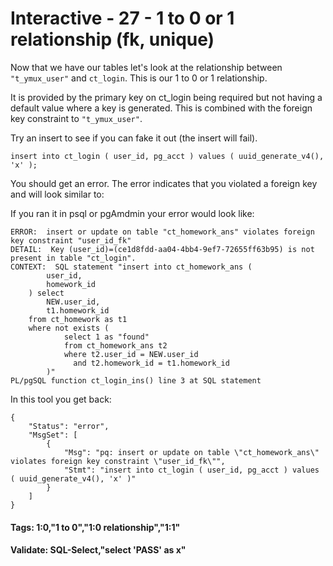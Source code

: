 



<style>
.pagebreak { page-break-before: always; }
.half { height: 200px; }
</style>








# Interactive - 27 - 1 to 0 or 1 relationship 			(fk, unique)

Now that we have our tables let's look at the relationship between
`"t_ymux_user"` and `ct_login`.   This is our 1 to 0 or 1 relationship.

It is provided by the primary key on ct_login being required but not
having a default value where a key is generated.   This is combined
with the foreign key constraint to `"t_ymux_user"`.

Try an insert to see if you can fake it out (the insert will fail).

```
insert into ct_login ( user_id, pg_acct ) values ( uuid_generate_v4(), 'x' );

```

You should get an error.   The error indicates that you violated a foreign key and will look similar to:

If you ran it in psql or pgAmdmin your error would look like:

```
ERROR:  insert or update on table "ct_homework_ans" violates foreign key constraint "user_id_fk"
DETAIL:  Key (user_id)=(ce1d8fdd-aa04-4bb4-9ef7-72655ff63b95) is not present in table "ct_login".
CONTEXT:  SQL statement "insert into ct_homework_ans (
		user_id,
		homework_id
	) select
		NEW.user_id,
		t1.homework_id
	from ct_homework as t1
	where not exists (
			select 1 as "found"
			from ct_homework_ans t2
			where t2.user_id = NEW.user_id
			  and t2.homework_id = t1.homework_id
		)"
PL/pgSQL function ct_login_ins() line 3 at SQL statement
```

In this tool you get back:

```
{
    "Status": "error",
    "MsgSet": [
        {
            "Msg": "pq: insert or update on table \"ct_homework_ans\" violates foreign key constraint \"user_id_fk\"",
            "Stmt": "insert into ct_login ( user_id, pg_acct ) values ( uuid_generate_v4(), 'x' )"
        }
    ]
}
```

#### Tags: 1:0,"1 to 0","1:0 relationship","1:1"

#### Validate: SQL-Select,"select 'PASS' as x"

